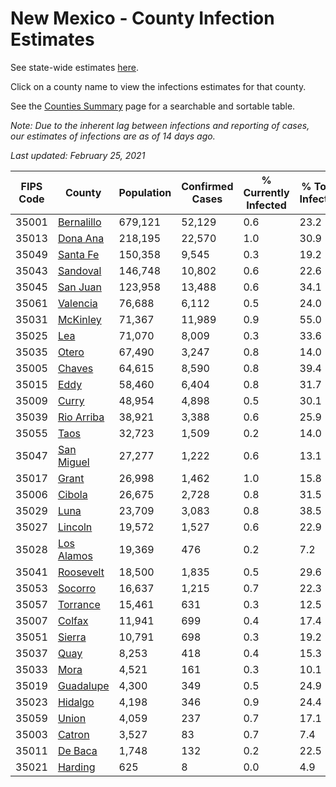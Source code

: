 # New Mexico - County Infection Estimates

See state-wide estimates [here](/infections/us-nm).

Click on a county name to view the infections estimates for that county.

See the [Counties Summary](/infections/summary-counties) page for a searchable and sortable table.

*Note: Due to the inherent lag between infections and reporting of cases, our estimates of infections are as of 14 days ago.*

*Last updated: February 25, 2021*

|   FIPS Code |                   County |   Population |   Confirmed Cases |   % Currently Infected |   % Total Infected |
|-------------|--------------------------|--------------|-------------------|------------------------|--------------------|
|       35001 | [Bernalillo](bernalillo) |      679,121 |            52,129 |                    0.6 |               23.2 |
|       35013 |     [Dona Ana](dona-ana) |      218,195 |            22,570 |                    1.0 |               30.9 |
|       35049 |     [Santa Fe](santa-fe) |      150,358 |             9,545 |                    0.3 |               19.2 |
|       35043 |     [Sandoval](sandoval) |      146,748 |            10,802 |                    0.6 |               22.6 |
|       35045 |     [San Juan](san-juan) |      123,958 |            13,488 |                    0.6 |               34.1 |
|       35061 |     [Valencia](valencia) |       76,688 |             6,112 |                    0.5 |               24.0 |
|       35031 |     [McKinley](mckinley) |       71,367 |            11,989 |                    0.9 |               55.0 |
|       35025 |               [Lea](lea) |       71,070 |             8,009 |                    0.3 |               33.6 |
|       35035 |           [Otero](otero) |       67,490 |             3,247 |                    0.8 |               14.0 |
|       35005 |         [Chaves](chaves) |       64,615 |             8,590 |                    0.8 |               39.4 |
|       35015 |             [Eddy](eddy) |       58,460 |             6,404 |                    0.8 |               31.7 |
|       35009 |           [Curry](curry) |       48,954 |             4,898 |                    0.5 |               30.1 |
|       35039 | [Rio Arriba](rio-arriba) |       38,921 |             3,388 |                    0.6 |               25.9 |
|       35055 |             [Taos](taos) |       32,723 |             1,509 |                    0.2 |               14.0 |
|       35047 | [San Miguel](san-miguel) |       27,277 |             1,222 |                    0.6 |               13.1 |
|       35017 |           [Grant](grant) |       26,998 |             1,462 |                    1.0 |               15.8 |
|       35006 |         [Cibola](cibola) |       26,675 |             2,728 |                    0.8 |               31.5 |
|       35029 |             [Luna](luna) |       23,709 |             3,083 |                    0.8 |               38.5 |
|       35027 |       [Lincoln](lincoln) |       19,572 |             1,527 |                    0.6 |               22.9 |
|       35028 | [Los Alamos](los-alamos) |       19,369 |               476 |                    0.2 |                7.2 |
|       35041 |   [Roosevelt](roosevelt) |       18,500 |             1,835 |                    0.5 |               29.6 |
|       35053 |       [Socorro](socorro) |       16,637 |             1,215 |                    0.7 |               22.3 |
|       35057 |     [Torrance](torrance) |       15,461 |               631 |                    0.3 |               12.5 |
|       35007 |         [Colfax](colfax) |       11,941 |               699 |                    0.4 |               17.4 |
|       35051 |         [Sierra](sierra) |       10,791 |               698 |                    0.3 |               19.2 |
|       35037 |             [Quay](quay) |        8,253 |               418 |                    0.4 |               15.3 |
|       35033 |             [Mora](mora) |        4,521 |               161 |                    0.3 |               10.1 |
|       35019 |   [Guadalupe](guadalupe) |        4,300 |               349 |                    0.5 |               24.9 |
|       35023 |       [Hidalgo](hidalgo) |        4,198 |               346 |                    0.9 |               24.4 |
|       35059 |           [Union](union) |        4,059 |               237 |                    0.7 |               17.1 |
|       35003 |         [Catron](catron) |        3,527 |                83 |                    0.7 |                7.4 |
|       35011 |       [De Baca](de-baca) |        1,748 |               132 |                    0.2 |               22.5 |
|       35021 |       [Harding](harding) |          625 |                 8 |                    0.0 |                4.9 |